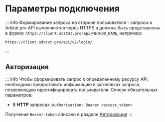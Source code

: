 # Параметры подключения



::: info
Формирование запроса на стороне пользователя - запросы к Adstat.pro API выполняются через HTTPS и должны быть представлены в форме: `https://client.adstat.pro/api/METHOD_NAME`, например: 

```http request
https://client.adstat.pro/api/v2/login/
```
:::
## Авторизация
::: info
Чтобы сформировать запрос к определенному ресурсу API, необходимо предоставить информацию в заголовках запроса, позволяющую идентифицировать пользователя. Список обязательных параметров: <br>
+ В <b>HTTP</b> запросах :`Authorization: Bearer <access_token>` <br>

Получение `Bearer-token` описано в разделе [Авторизация](../api-methods/authorization.md)
:::
